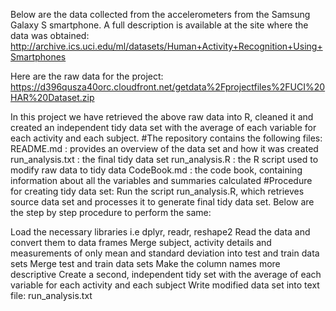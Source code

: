 Below are the data collected from the accelerometers from the Samsung Galaxy S smartphone. A full description is available at the site where the data was obtained: http://archive.ics.uci.edu/ml/datasets/Human+Activity+Recognition+Using+Smartphones

Here are the raw data for the project: https://d396qusza40orc.cloudfront.net/getdata%2Fprojectfiles%2FUCI%20HAR%20Dataset.zip

In this project we have retrieved the above raw data into R, cleaned it and created an independent tidy data set with the average of each variable for each activity and each subject.
#The repository contains the following files:
README.md : provides an overview of the data set and how it was created
run_analysis.txt : the final tidy data set
run_analysis.R : the R script used to modify raw data to tidy data
CodeBook.md : the code book, containing information about all the variables and summaries calculated
#Procedure for creating tidy data set:
Run the script run_analysis.R, which retrieves source data set and processes it to generate final tidy data set. Below are the step by step procedure to perform the same:

Load the necessary libraries i.e dplyr, readr, reshape2
Read the data and convert them to data frames
Merge subject, activity details and measurements of only mean and standard deviation into test and train data sets
Merge test and train data sets
Make the column names more descriptive
Create a second, independent tidy set with the average of each variable for each activity and each subject
Write modified data set into text file: run_analysis.txt
